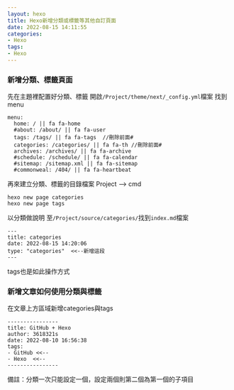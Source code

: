 ```yaml
---
layout: hexo
title: Hexo新增分類或標籤等其他自訂頁面
date: 2022-08-15 14:11:55
categories: 
- Hexo
tags: 
- Hexo
---
```

### 新增分類、標籤頁面
<!--more-->
先在主題裡配置好分類、標籤
開啟`/Project/theme/next/_config.yml`檔案
找到menu

```
menu:
  home: / || fa fa-home
  #about: /about/ || fa fa-user
  tags: /tags/ || fa fa-tags  //刪除前面#
  categories: /categories/ || fa fa-th //刪除前面#
  archives: /archives/ || fa fa-archive
  #schedule: /schedule/ || fa fa-calendar
  #sitemap: /sitemap.xml || fa fa-sitemap
  #commonweal: /404/ || fa fa-heartbeat
```
再來建立分類、標籤的目錄檔案
Project --> cmd
```
hexo new page categories
hexo new page tags
```
以分類做說明
至`/Project/source/categories/`找到`index.md`檔案
```
---
title: categories
date: 2022-08-15 14:20:06
type: "categories"  <<--新增這段
---
```
tags也是如此操作方式

### 新增文章如何使用分類與標籤
在文章上方區域新增categories與tags
```
----------------
title: GitHub + Hexo
author: 3618321s
date: 2022-08-10 16:56:38
tags: 
- GitHub <<--
- Hexo  <<--
----------------
```
備註：分類一次只能設定一個，設定兩個則第二個為第一個的子項目
